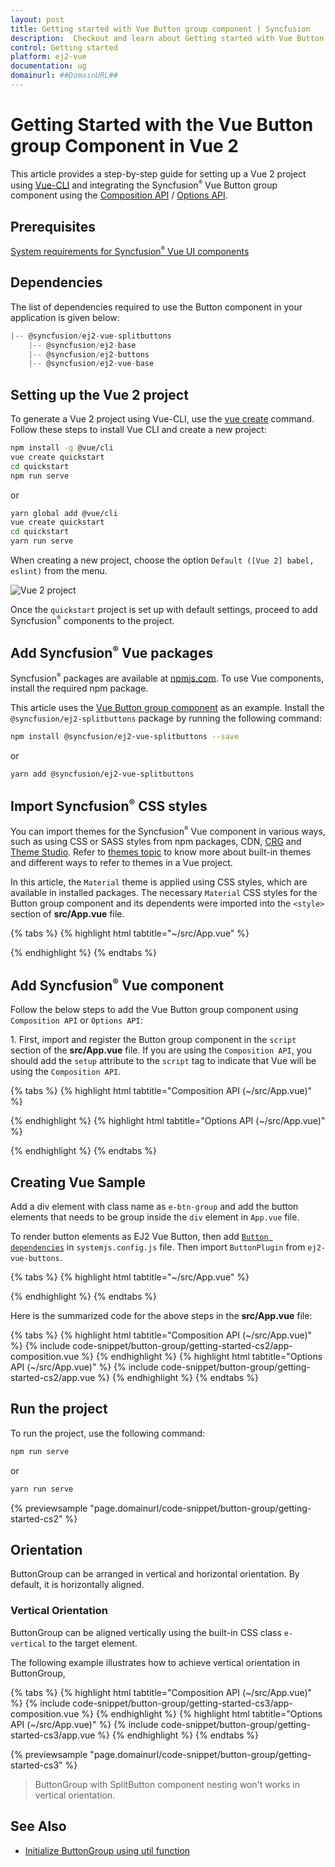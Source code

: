 ```yaml
---
layout: post
title: Getting started with Vue Button group component | Syncfusion
description:  Checkout and learn about Getting started with Vue Button group component of Syncfusion Essential JS 2 and more details.
control: Getting started 
platform: ej2-vue
documentation: ug
domainurl: ##DomainURL##
---
```


# Getting Started with the Vue Button group Component in Vue 2

This article provides a step-by-step guide for setting up a Vue 2 project using [Vue-CLI](https://cli.vuejs.org/) and integrating the Syncfusion<sup style="font-size:70%">&reg;</sup> Vue Button group component using the [Composition API](https://vuejs.org/guide/introduction.html#composition-api) / [Options API](https://vuejs.org/guide/introduction.html#options-api).

## Prerequisites

[System requirements for Syncfusion<sup style="font-size:70%">&reg;</sup> Vue UI components](https://ej2.syncfusion.com/vue/documentation/system-requirements)

## Dependencies

The list of dependencies required to use the Button component in your application is given below:

```js
|-- @syncfusion/ej2-vue-splitbuttons
    |-- @syncfusion/ej2-base
    |-- @syncfusion/ej2-buttons
    |-- @syncfusion/ej2-vue-base
```

## Setting up the Vue 2 project

To generate a Vue 2 project using Vue-CLI, use the [vue create](https://cli.vuejs.org/#getting-started) command. Follow these steps to install Vue CLI and create a new project:

```bash
npm install -g @vue/cli
vue create quickstart
cd quickstart
npm run serve
```

or

```bash
yarn global add @vue/cli
vue create quickstart
cd quickstart
yarn run serve
```

When creating a new project, choose the option `Default ([Vue 2] babel, eslint)` from the menu.

![Vue 2 project](../appearance/images/vue2-terminal.png)

Once the `quickstart` project is set up with default settings, proceed to add Syncfusion<sup style="font-size:70%">&reg;</sup> components to the project.

## Add Syncfusion<sup style="font-size:70%">&reg;</sup> Vue packages

Syncfusion<sup style="font-size:70%">&reg;</sup> packages are available at [npmjs.com](https://www.npmjs.com/search?q=ej2-vue). To use Vue components, install the required npm package.

This article uses the [Vue Button group component](https://www.syncfusion.com/vue-components/vue-button-group) as an example. Install the `@syncfusion/ej2-splitbuttons` package by running the following command:

```bash
npm install @syncfusion/ej2-vue-splitbuttons --save
```
or

```bash
yarn add @syncfusion/ej2-vue-splitbuttons
```

## Import Syncfusion<sup style="font-size:70%">&reg;</sup> CSS styles

You can import themes for the Syncfusion<sup style="font-size:70%">&reg;</sup> Vue component in various ways, such as using CSS or SASS styles from npm packages, CDN, [CRG](https://ej2.syncfusion.com/javascript/documentation/common/custom-resource-generator) and [Theme Studio](https://ej2.syncfusion.com/vue/documentation/appearance/theme-studio). Refer to [themes topic](https://ej2.syncfusion.com/vue/documentation/appearance/theme) to know more about built-in themes and different ways to refer to themes in a Vue project.

In this article, the `Material` theme is applied using CSS styles, which are available in installed packages. The necessary `Material` CSS styles for the Button group component and its dependents were imported into the `<style>` section of **src/App.vue** file.

{% tabs %}
{% highlight html tabtitle="~/src/App.vue" %}

<style>
@import "../node_modules/@syncfusion/ej2-base/styles/material.css";
@import "../node_modules/@syncfusion/ej2-buttons/styles/material.css";
@import "../node_modules/@syncfusion/ej2-popups/styles/material.css";
@import "../node_modules/@syncfusion/ej2-splitbuttons/styles/material.css";
</style>

{% endhighlight %}
{% endtabs %}

## Add Syncfusion<sup style="font-size:70%">&reg;</sup> Vue component

Follow the below steps to add the Vue Button group component using `Composition API` or `Options API`:

1\. First, import and register the Button group component in the `script` section of the **src/App.vue** file. If you are using the `Composition API`, you should add the `setup` attribute to the `script` tag to indicate that Vue will be using the `Composition API`.

{% tabs %}
{% highlight html tabtitle="Composition API (~/src/App.vue)" %}

<script setup>
import { ButtonComponent as EjsButton } from '@syncfusion/ej2-vue-buttons';
</script>

{% endhighlight %}
{% highlight html tabtitle="Options API (~/src/App.vue)" %}

<script>
import { ButtonComponent } from '@syncfusion/ej2-vue-buttons';

export default {
  components: {
    'ejs-button': ButtonComponent
  }
}
</script>

{% endhighlight %}
{% endtabs %}

## Creating Vue Sample

Add a div element with class name as `e-btn-group` and add the button elements that needs to be group inside the `div` element in `App.vue` file.

To render button elements as EJ2 Vue Button, then add [`Button dependencies`](./../button/getting-started#dependencies) in `systemjs.config.js` file. Then import `ButtonPlugin` from `ej2-vue-buttons`.

{% tabs %}
{% highlight html tabtitle="~/src/App.vue" %}

<template>
  <div id='app'>
    <div class="e-btn-group">
        <ejs-button>HTML</ejs-button>
        <ejs-button>CSS</ejs-button>
        <ejs-button>Javascript</ejs-button>
    </div>
  </div>
</template>

{% endhighlight %}
{% endtabs %}

Here is the summarized code for the above steps in the **src/App.vue** file:

{% tabs %}
{% highlight html tabtitle="Composition API (~/src/App.vue)" %}
{% include code-snippet/button-group/getting-started-cs2/app-composition.vue %}
{% endhighlight %}
{% highlight html tabtitle="Options API (~/src/App.vue)" %}
{% include code-snippet/button-group/getting-started-cs2/app.vue %}
{% endhighlight %}
{% endtabs %}

## Run the project

To run the project, use the following command:

```bash
npm run serve
```

or

```bash
yarn run serve
```
        
{% previewsample "page.domainurl/code-snippet/button-group/getting-started-cs2" %}

## Orientation

ButtonGroup can be arranged in vertical and horizontal orientation. By default, it is horizontally aligned.

### Vertical Orientation

ButtonGroup can be aligned vertically using the built-in CSS class `e-vertical` to the target element.

The following example illustrates how to achieve vertical orientation in ButtonGroup,

{% tabs %}
{% highlight html tabtitle="Composition API (~/src/App.vue)" %}
{% include code-snippet/button-group/getting-started-cs3/app-composition.vue %}
{% endhighlight %}
{% highlight html tabtitle="Options API (~/src/App.vue)" %}
{% include code-snippet/button-group/getting-started-cs3/app.vue %}
{% endhighlight %}
{% endtabs %}
        
{% previewsample "page.domainurl/code-snippet/button-group/getting-started-cs3" %}

> ButtonGroup with SplitButton component nesting won't works in vertical orientation.

## See Also

* [Initialize ButtonGroup using util function](./how-to/initialize-buttongroup-using-util-function)